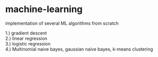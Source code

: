 # machine-learning
implementation of several ML algorithms from scratch

1.) gradient descent <br>
2.) linear regression <br>
3.) logistic regression <br>
4.) Multinomial naive bayes, gaussian naive bayes, k-means clustering
